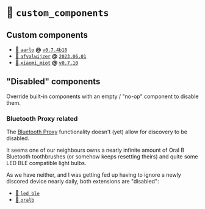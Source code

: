 # 📂 `custom_components`

## Custom components

- [📁 `aarlo`](https://github.com/twrecked/hass-aarlo) **@**
  [`v0.7.4b18`](https://github.com/twrecked/hass-aarlo/releases/tag/v0.7.4b18)
- [📁 `afvalwijzer`](https://github.com/xirixiz/homeassistant-afvalwijzer) **@**
  [`2023.06.01`](https://github.com/xirixiz/homeassistant-afvalwijzer/releases/tag/2023.06.01)
- [📁 `xiaomi_miot`](https://github.com/al-one/hass-xiaomi-miot) **@**
  [`v0.7.10`](https://github.com/al-one/hass-xiaomi-miot/releases/tag/v0.7.10)

## "Disabled" components

Override built-in components with an empty / "no-op" component to disable them.

### Bluetooth Proxy related

The [Bluetooth Proxy](https://esphome.github.io/bluetooth-proxies/)
functionality doesn't (yet) allow for discovery to be disabled.

It seems one of our neighbours owns a nearly infinite amount of Oral B Bluetooth
toothbrushes (or somehow keeps resetting theirs) and quite some LED BLE
compatible light bulbs.

As we have neither, and I was getting fed up having to ignore a newly discored
device nearly daily, both extensions are "disabled":

- [📁 `led_ble`](./led_ble/)
- [📁 `oralb`](./oralb/)
